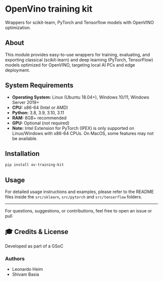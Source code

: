 # OpenVino training kit

Wrappers for scikit-learn, PyTorch and Tensorflow models with OpenVINO optimization.

## About

This module provides easy-to-use wrappers for training, evaluating, and exporting classical (scikit-learn) and deep learning (PyTorch, TensorFlow) models optimized for OpenVINO, targeting local AI PCs and edge deployment.


## System Requirements

- **Operating System:** Linux (Ubuntu 18.04+), Windows 10/11, Windows Server 2019+
- **CPU:** x86-64 (Intel or AMD)
- **Python:** 3.8, 3.9, 3.10, 3.11
- **RAM:** 8GB+ recommended
- **GPU:** Optional (not required)
- **Note:** Intel Extension for PyTorch (IPEX) is only supported on Linux/Windows with x86-64 CPUs. On MacOS, some features may not be available.

## Installation

```bash
pip install ov-training-kit
```

## Usage

For detailed usage instructions and examples, please refer to the README files inside the `src/sklearn`, `src/pytorch` and `src/tensorflow` folders.

---

For questions, suggestions, or contributions, feel free to open an issue or pull

## 🎓 Credits & License

Developed as part of a GSoC

### Authors

- Leonardo Heim 
- Shivam Basia 
